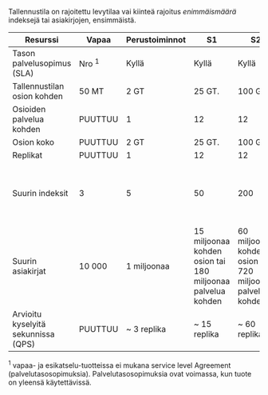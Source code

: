 Tallennustila on rajoitettu levytilaa vai kiinteä rajoitus *enimmäismäärä* indeksejä tai asiakirjojen, ensimmäistä. 

Resurssi|Vapaa|Perustoiminnot|S1|S2|S3 |S3 HD
---|---|---|---|----|---|----
Tason palvelusopimus (SLA)|Nro <sup>1</sup> |Kyllä |Kyllä  |Kyllä |Kyllä |Kyllä
Tallennustilan osion kohden|50 MT |2 GT|25 GT.|100 GT|200 GT|200 GT
Osioiden palvelua kohden|PUUTTUU|1|12|12|12|3
Osion koko|PUUTTUU|2 GT|25 GT.|100 GT|200 GT |200 GT
Replikat|PUUTTUU|1|12|12|12|12
Suurin indeksit|3|5|50|200|200|1000 kohti osio tai 3000 palvelua kohden
Suurin asiakirjat|10 000|1 miljoonaa|15 miljoonaa kohden osion tai 180 miljoonaa palvelua kohden |60 miljoonaa kohden osion tai 720 miljoonaa palvelua kohden |120 miljoonaa kohden osion tai 1.4 miljardin palvelua kohden|1 miljoonaa indeksiä kohti tai 200 miljoonaa osion kohden |
Arvioitu kyselyitä sekunnissa (QPS)|PUUTTUU|~ 3 replika|~ 15 replika|~ 60 replika|~ 60 replika|> 60 replika

<sup>1</sup> vapaa- ja esikatselu-tuotteissa ei mukana service level Agreement (palvelutasosopimuksia). Palvelutasosopimuksia ovat voimassa, kun tuote on yleensä käytettävissä.